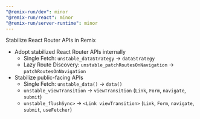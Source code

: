 ```yaml
---
"@remix-run/dev": minor
"@remix-run/react": minor
"@remix-run/server-runtime": minor
---
```


Stabilize React Router APIs in Remix
 - Adopt stabilized React Router APIs internally
   - Single Fetch: `unstable_dataStrategy` -> `dataStrategy`
   - Lazy Route Discovery: `unstable_patchRoutesOnNavigation` -> `patchRoutesOnNavigation`
 - Stabilize public-facing APIs
   - Single Fetch: `unstable_data()` -> `data()`
   - `unstable_viewTransition` -> `viewTransition` (`Link`, `Form`, `navigate`, `submit`)
   - `unstable_flushSync>` -> `<Link viewTransition>` (`Link`, `Form`, `navigate`, `submit`, `useFetcher`)
